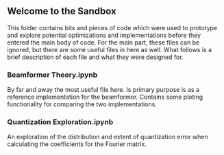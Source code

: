 ## Welcome to the Sandbox
This folder contains bits and pieces of code which were used to prototype and explore potential optimizations
and implementations before they entered the main body of code. For the main part, these
files can be ignored, but there are some useful files in here as well.
What follows is a brief description of each file and what they were designed for.

### Beamformer Theory.ipynb
By far and away the most useful file here. Is primary purpose is as a reference implementation
for the beamformer. Contains some ploting functionality for comparing the two implementations.

### Quantization Exploration.ipynb
An exploration of the distribution and extent of quantization error when calculating the
coefficients for the Fourier matrix.
